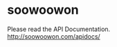 soowoowon
=================
Please read the API Documentation.<br>
<a title="API DOCS" href="http://soowoowon.com/apidocs/">http://soowoowon.com/apidocs/</a>
